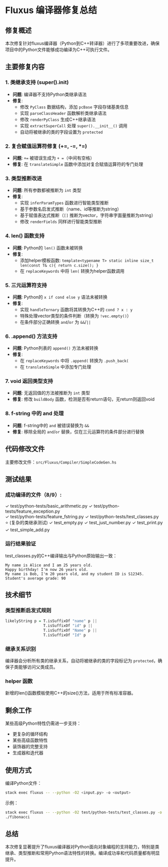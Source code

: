 # Fluxus 编译器修复总结

## 修复概述

本次修复针对fluxus编译器（Python到C++转译器）进行了多项重要改进，确保项目中的Python文件能够成功编译为C++可执行文件。

## 主要修复内容

### 1. 类继承支持 (super().__init__)
- **问题**: 编译器不支持Python类继承语法
- **修复**: 
  - 修改 `PyClass` 数据结构，添加 `pcBase` 字段存储基类信息
  - 实现 `parseClassHeader` 函数解析类继承语法
  - 修改 `renderPyClass` 生成C++继承语法
  - 实现 `extractSuperCall` 处理 `super().__init__()` 调用
  - 自动将被继承的类的字段设置为 `protected`

### 2. 复合赋值运算符修复 (+=, -=, *=)
- **问题**: `+=` 被错误生成为 `+ =`（中间有空格）
- **修复**: 在 `translateSimple` 函数中添加对复合赋值运算符的专门处理

### 3. 类型推断改进
- **问题**: 所有参数都被推断为 `int` 类型
- **修复**:
  - 实现 `inferParamTypes` 函数进行智能类型推断
  - 基于参数名启发式推断（name、id等推断为string）
  - 基于赋值表达式推断（`[]` 推断为vector，字符串字面量推断为string）
  - 修改 `renderFields` 同样进行智能类型推断

### 4. len() 函数支持
- **问题**: Python的 `len()` 函数未被转换
- **修复**:
  - 添加helper模板函数: `template<typename T> static inline size_t len(const T& c){ return c.size(); }`
  - 在 `replaceKeywords` 中将 `len(` 转换为helper函数调用

### 5. 三元运算符支持
- **问题**: Python的 `x if cond else y` 语法未被转换
- **修复**:
  - 实现 `handleTernary` 函数将其转换为C++的 `cond ? x : y`
  - 特殊处理vector类型的条件判断（转换为 `!vec.empty()`）
  - 在条件部分正确转换 `and`/`or` 为 `&&`/`||`

### 6. .append() 方法支持
- **问题**: Python列表的 `append()` 方法未被转换
- **修复**: 
  - 在 `replaceKeywords` 中将 `.append(` 转换为 `.push_back(`
  - 在 `translateSimple` 中添加专门处理

### 7. void 返回类型支持
- **问题**: 无返回值的方法被推断为 `int` 类型
- **修复**: 修改 `buildBody` 函数，检测是否有return语句，无return则返回void

### 8. f-string 中的 and 处理
- **问题**: f-string中的 `and` 被错误替换为 `&&`
- **修复**: 移除全局的 `and`/`or` 替换，仅在三元运算符的条件部分进行替换

## 代码修改文件

主要修改文件：`src/Fluxus/Compiler/SimpleCodeGen.hs`

## 测试结果

### 成功编译的文件（8/9）:
✓ test/python-tests/basic_arithmetic.py
✓ test/python-tests/feature_exception.py  
✓ test/python-tests/feature_fstring.py
✓ test/python-tests/test_classes.py ⭐ (复杂的类继承测试)
✓ test_empty.py
✓ test_just_number.py
✓ test_print.py
✓ test_simple_add.py

### 运行结果验证
test_classes.py的C++编译输出与Python原始输出一致：
```
My name is Alice and I am 25 years old.
Happy birthday! I'm now 26 years old.
My name is Bob, I'm 20 years old, and my student ID is S12345.
Student's average grade: 90
```

## 技术细节

### 类型推断启发式规则
```haskell
likelyString p = T.isSuffixOf "name" p || 
                 T.isSuffixOf "id" p || 
                 T.isSuffixOf "Name" p || 
                 T.isSuffixOf "Id" p
```

### 继承关系识别
编译器会分析所有类的继承关系，自动将被继承的类的字段标记为 `protected`，确保子类能够访问父类成员。

### helper 函数
新增的len()函数模板使用C++的size()方法，适用于所有标准容器。

## 剩余工作

某些高级Python特性仍需进一步支持：
- 更复杂的循环结构
- 某些高级函数特性
- 装饰器的完整支持
- 生成器和迭代器

## 使用方式

编译Python文件：
```bash
stack exec fluxus -- --python -O2 <input.py> -o <output>
```

示例：
```bash
stack exec fluxus -- --python -O2 test/python-tests/test_classes.py -o fibonacci
./fibonacci
```

## 总结

本次修复显著提升了fluxus编译器对Python面向对象编程的支持能力，特别是类继承、类型推断和常用Python语法特性的转换。编译成功率和代码质量都有明显提升。
